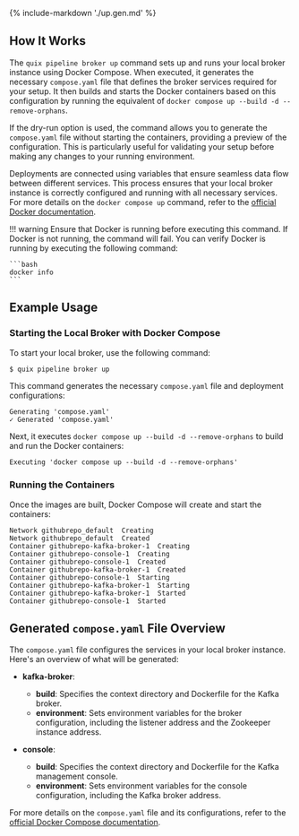 {% include-markdown './up.gen.md' %}

## How It Works

The `quix pipeline broker up` command sets up and runs your local broker instance using Docker Compose. When executed, it generates the necessary `compose.yaml` file that defines the broker services required for your setup. It then builds and starts the Docker containers based on this configuration by running the equivalent of `docker compose up --build -d --remove-orphans`.

If the dry-run option is used, the command allows you to generate the `compose.yaml` file without starting the containers, providing a preview of the configuration. This is particularly useful for validating your setup before making any changes to your running environment.

Deployments are connected using variables that ensure seamless data flow between different services. This process ensures that your local broker instance is correctly configured and running with all necessary services. For more details on the `docker compose up` command, refer to the [official Docker documentation](https://docs.docker.com/reference/cli/docker/compose/up/).

!!! warning
    Ensure that Docker is running before executing this command. If Docker is not running, the command will fail. You can verify Docker is running by executing the following command:

    ```bash
    docker info
    ```

## Example Usage

### Starting the Local Broker with Docker Compose

To start your local broker, use the following command:

```bash
$ quix pipeline broker up
```

This command generates the necessary `compose.yaml` file and deployment configurations:

```
Generating 'compose.yaml'
✓ Generated 'compose.yaml'
```

Next, it executes `docker compose up --build -d --remove-orphans` to build and run the Docker containers:

```text
Executing 'docker compose up --build -d --remove-orphans'
```

### Running the Containers

Once the images are built, Docker Compose will create and start the containers:

```text
Network githubrepo_default  Creating
Network githubrepo_default  Created
Container githubrepo-kafka-broker-1  Creating
Container githubrepo-console-1  Creating
Container githubrepo-console-1  Created
Container githubrepo-kafka-broker-1  Created
Container githubrepo-console-1  Starting
Container githubrepo-kafka-broker-1  Starting
Container githubrepo-kafka-broker-1  Started
Container githubrepo-console-1  Started
```

## Generated `compose.yaml` File Overview

The `compose.yaml` file configures the services in your local broker instance. Here's an overview of what will be generated:

- **kafka-broker**:
    - **build**: Specifies the context directory and Dockerfile for the Kafka broker.
    - **environment**: Sets environment variables for the broker configuration, including the listener address and the Zookeeper instance address.

- **console**:
    - **build**: Specifies the context directory and Dockerfile for the Kafka management console.
    - **environment**: Sets environment variables for the console configuration, including the Kafka broker address.

For more details on the `compose.yaml` file and its configurations, refer to the [official Docker Compose documentation](https://docs.docker.com/compose/compose-file/).